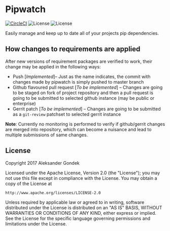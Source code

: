 Pipwatch
=======
[![CircleCI](https://circleci.com/gh/AleksanderGondek/pipwatch.svg?style=svg&circle-token=658a169be1fb9e68c7ef8e5ccce9ca0b2f629af9)](https://circleci.com/gh/AleksanderGondek/pipwatch)
![License](https://img.shields.io/badge/License-Apache%20License%202.0-blue.svg?style=flat-square)
![License](https://img.shields.io/badge/Python-3.6-blue.svg?style=flat-square)


Easily manage and keep up to date all of your projects pip dependencies.

How changes to requirements are applied
---
After new versions of requirement packages are verified to work, their change may be applied in the following ways:
* Push [*Implemented*]– Just as the name indicates, the commit with changes made by pipwatch is simply pushed to master branch
* Github flavoured pull request [*To be implemented*] – Changes are going to be staged on fork of project repository and then a pull request is going to be submitted to selected github instance (may be public or enterprise)
* Gerrit patch [*To be implemented*] – Changes are going to be submitted as a `git-review` patchset to selected gerrit instance

**Note**: Currently no monitoring is performed to verify if github/gerrit changes are merged into repository, which can become a nuisance and lead to multiple submissions of same changes.


License
---

Copyright 2017 Aleksander Gondek

Licensed under the Apache License, Version 2.0 (the "License");
you may not use this file except in compliance with the License.
You may obtain a copy of the License at

    http://www.apache.org/licenses/LICENSE-2.0

Unless required by applicable law or agreed to in writing, software
distributed under the License is distributed on an "AS IS" BASIS,
WITHOUT WARRANTIES OR CONDITIONS OF ANY KIND, either express or implied.
See the License for the specific language governing permissions and
limitations under the License.
